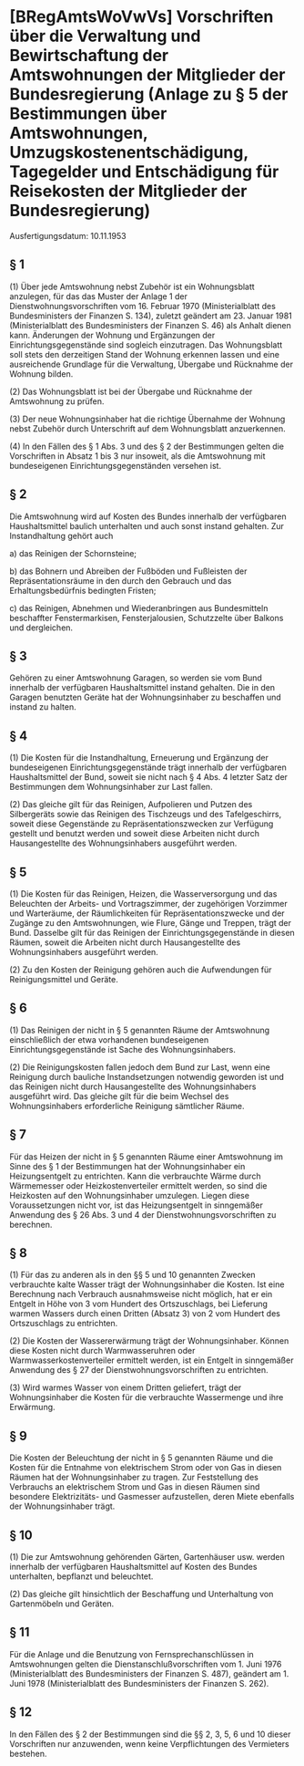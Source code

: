 # [BRegAmtsWoVwVs] Vorschriften über die Verwaltung und Bewirtschaftung der Amtswohnungen der Mitglieder der Bundesregierung (Anlage zu § 5 der Bestimmungen über Amtswohnungen, Umzugskostenentschädigung, Tagegelder und Entschädigung für Reisekosten der Mitglieder der Bundesregierung)

Ausfertigungsdatum: 10.11.1953

 

## § 1

(1) Über jede Amtswohnung nebst Zubehör ist ein Wohnungsblatt anzulegen, für das das Muster der Anlage 1 der Dienstwohnungsvorschriften vom 16. Februar 1970 (Ministerialblatt des Bundesministers der Finanzen S. 134), zuletzt geändert am 23. Januar 1981 (Ministerialblatt des Bundesministers der Finanzen S. 46) als Anhalt dienen kann. Änderungen der Wohnung und Ergänzungen der Einrichtungsgegenstände sind sogleich einzutragen. Das Wohnungsblatt soll stets den derzeitigen Stand der Wohnung erkennen lassen und eine ausreichende Grundlage für die Verwaltung, Übergabe und Rücknahme der Wohnung bilden.

(2) Das Wohnungsblatt ist bei der Übergabe und Rücknahme der Amtswohnung zu prüfen.

(3) Der neue Wohnungsinhaber hat die richtige Übernahme der Wohnung nebst Zubehör durch Unterschrift auf dem Wohnungsblatt anzuerkennen.

(4) In den Fällen des § 1 Abs. 3 und des § 2 der Bestimmungen gelten die Vorschriften in Absatz 1 bis 3 nur insoweit, als die Amtswohnung mit bundeseigenen Einrichtungsgegenständen versehen ist.


## § 2

Die Amtswohnung wird auf Kosten des Bundes innerhalb der verfügbaren Haushaltsmittel baulich unterhalten und auch sonst instand gehalten. Zur Instandhaltung gehört auch

a) das Reinigen der Schornsteine;

b) das Bohnern und Abreiben der Fußböden und Fußleisten der Repräsentationsräume in den durch den Gebrauch und das Erhaltungsbedürfnis bedingten Fristen;

c) das Reinigen, Abnehmen und Wiederanbringen aus Bundesmitteln beschaffter Fenstermarkisen, Fensterjalousien, Schutzzelte über Balkons und dergleichen.


## § 3

Gehören zu einer Amtswohnung Garagen, so werden sie vom Bund innerhalb der verfügbaren Haushaltsmittel instand gehalten. Die in den Garagen benutzten Geräte hat der Wohnungsinhaber zu beschaffen und instand zu halten.


## § 4

(1) Die Kosten für die Instandhaltung, Erneuerung und Ergänzung der bundeseigenen Einrichtungsgegenstände trägt innerhalb der verfügbaren Haushaltsmittel der Bund, soweit sie nicht nach § 4 Abs. 4 letzter Satz der Bestimmungen dem Wohnungsinhaber zur Last fallen.

(2) Das gleiche gilt für das Reinigen, Aufpolieren und Putzen des Silbergeräts sowie das Reinigen des Tischzeugs und des Tafelgeschirrs, soweit diese Gegenstände zu Repräsentationszwecken zur Verfügung gestellt und benutzt werden und soweit diese Arbeiten nicht durch Hausangestellte des Wohnungsinhabers ausgeführt werden.


## § 5

(1) Die Kosten für das Reinigen, Heizen, die Wasserversorgung und das Beleuchten der Arbeits- und Vortragszimmer, der zugehörigen Vorzimmer und Warteräume, der Räumlichkeiten für Repräsentationszwecke und der Zugänge zu den Amtswohnungen, wie Flure, Gänge und Treppen, trägt der Bund. Dasselbe gilt für das Reinigen der Einrichtungsgegenstände in diesen Räumen, soweit die Arbeiten nicht durch Hausangestellte des Wohnungsinhabers ausgeführt werden.

(2) Zu den Kosten der Reinigung gehören auch die Aufwendungen für Reinigungsmittel und Geräte.


## § 6

(1) Das Reinigen der nicht in § 5 genannten Räume der Amtswohnung einschließlich der etwa vorhandenen bundeseigenen Einrichtungsgegenstände ist Sache des Wohnungsinhabers.

(2) Die Reinigungskosten fallen jedoch dem Bund zur Last, wenn eine Reinigung durch bauliche Instandsetzungen notwendig geworden ist und das Reinigen nicht durch Hausangestellte des Wohnungsinhabers ausgeführt wird. Das gleiche gilt für die beim Wechsel des Wohnungsinhabers erforderliche Reinigung sämtlicher Räume.


## § 7

Für das Heizen der nicht in § 5 genannten Räume einer Amtswohnung im Sinne des § 1 der Bestimmungen hat der Wohnungsinhaber ein Heizungsentgelt zu entrichten. Kann die verbrauchte Wärme durch Wärmemesser oder Heizkostenverteiler ermittelt werden, so sind die Heizkosten auf den Wohnungsinhaber umzulegen. Liegen diese Voraussetzungen nicht vor, ist das Heizungsentgelt in sinngemäßer Anwendung des § 26 Abs. 3 und 4 der Dienstwohnungsvorschriften zu berechnen.


## § 8

(1) Für das zu anderen als in den §§ 5 und 10 genannten Zwecken verbrauchte kalte Wasser trägt der Wohnungsinhaber die Kosten. Ist eine Berechnung nach Verbrauch ausnahmsweise nicht möglich, hat er ein Entgelt in Höhe von 3 vom Hundert des Ortszuschlags, bei Lieferung warmen Wassers durch einen Dritten (Absatz 3) von 2 vom Hundert des Ortszuschlags zu entrichten.

(2) Die Kosten der Wassererwärmung trägt der Wohnungsinhaber. Können diese Kosten nicht durch Warmwasseruhren oder Warmwasserkostenverteiler ermittelt werden, ist ein Entgelt in sinngemäßer Anwendung des § 27 der Dienstwohnungsvorschriften zu entrichten.

(3) Wird warmes Wasser von einem Dritten geliefert, trägt der Wohnungsinhaber die Kosten für die verbrauchte Wassermenge und ihre Erwärmung.


## § 9

Die Kosten der Beleuchtung der nicht in § 5 genannten Räume und die Kosten für die Entnahme von elektrischem Strom oder von Gas in diesen Räumen hat der Wohnungsinhaber zu tragen. Zur Feststellung des Verbrauchs an elektrischem Strom und Gas in diesen Räumen sind besondere Elektrizitäts- und Gasmesser aufzustellen, deren Miete ebenfalls der Wohnungsinhaber trägt.


## § 10

(1) Die zur Amtswohnung gehörenden Gärten, Gartenhäuser usw. werden innerhalb der verfügbaren Haushaltsmittel auf Kosten des Bundes unterhalten, bepflanzt und beleuchtet.

(2) Das gleiche gilt hinsichtlich der Beschaffung und Unterhaltung von Gartenmöbeln und Geräten.


## § 11

Für die Anlage und die Benutzung von Fernsprechanschlüssen in Amtswohnungen gelten die Dienstanschlußvorschriften vom 1. Juni 1976 (Ministerialblatt des Bundesministers der Finanzen S. 487), geändert am 1. Juni 1978 (Ministerialblatt des Bundesministers der Finanzen S. 262).


## § 12

In den Fällen des § 2 der Bestimmungen sind die §§ 2, 3, 5, 6 und 10 dieser Vorschriften nur anzuwenden, wenn keine Verpflichtungen des Vermieters bestehen.
